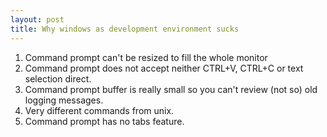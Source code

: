 ```yaml
---
layout: post
title: Why windows as development environment sucks
---
```


1. Command prompt can't be resized to fill the whole monitor
2. Command prompt does not accept neither CTRL+V, CTRL+C or text selection direct.
3. Command prompt buffer is really small so you can't review (not so) old logging messages.
4. Very different commands from unix.
5. Command prompt has no tabs feature.
